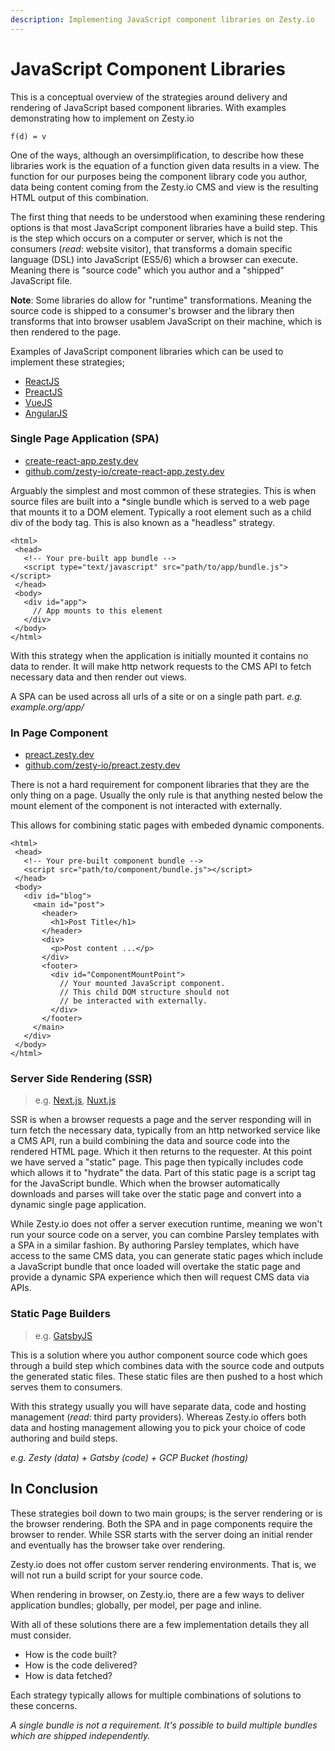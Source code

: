 ```yaml
---
description: Implementing JavaScript component libraries on Zesty.io
---
```


# JavaScript Component Libraries

This is a conceptual overview of the strategies around delivery and rendering of JavaScript based component libraries. With examples demonstrating how to implement on Zesty.io

```
f(d) = v
```

One of the ways, although an oversimplification, to describe how these libraries work is the equation of a function given data results in a view. The function for our purposes being the component library code you author, data being content coming from the Zesty.io CMS and view is the resulting HTML output of this combination.

The first thing that needs to be understood when examining these rendering options is that most JavaScript component libraries have a build step. This is the step which occurs on a computer or server, which is not the consumers (_read_: website visitor), that transforms a domain specific language (DSL) into JavaScript (ES5/6) which a browser can execute. Meaning there is "source code" which you author and a "shipped" JavaScript file.

**Note**: Some libraries do allow for "runtime" transformations. Meaning the source code is shipped to a consumer's browser and the library then transforms that into browser usablem JavaScript on their machine, which is then rendered to the page.

Examples of JavaScript component libraries which can be used to implement these strategies;

* [ReactJS](https://reactjs.org/)
* [PreactJS](https://preactjs.com/)
* [VueJS](https://vuejs.org/)
* [AngularJS](https://angularjs.org/)

### Single Page Application (SPA)

* [create-react-app.zesty.dev](https://create-react-app.zesty.dev)
* [github.com/zesty-io/create-react-app.zesty.dev](https://github.com/zesty-io/create-react-app.zesty.dev)

Arguably the simplest and most common of these strategies. This is when source files are built into a \*single bundle which is served to a web page that mounts it to a DOM element. Typically a root element such as a child div of the body tag. This is also known as a "headless" strategy.

```markup
<html>
 <head>
   <!-- Your pre-built app bundle -->
   <script type="text/javascript" src="path/to/app/bundle.js"></script>
 </head>
 <body>
   <div id="app">
     // App mounts to this element
   </div>
 </body>
</html>
```

With this strategy when the application is initially mounted it contains no data to render. It will make http network requests to the CMS API to fetch necessary data and then render out views.

A SPA can be used across all urls of a site or on a single path part. _e.g. example.org/app/_

### In Page Component

* [preact.zesty.dev](https://preact.zesty.dev)
* [github.com/zesty-io/preact.zesty.dev](https://github.com/zesty-io/preact.zesty.dev)

There is not a hard requirement for component libraries that they are the only thing on a page. Usually the only rule is that anything nested below the mount element of the component is not interacted with externally.

This allows for combining static pages with embeded dynamic components.

```markup
<html>
 <head>
   <!-- Your pre-built component bundle -->
   <script src="path/to/component/bundle.js"></script>
 </head>
 <body>
   <div id="blog">
     <main id="post">
       <header>
         <h1>Post Title</h1>
       </header>
       <div>
         <p>Post content ...</p>
       </div>
       <footer>
         <div id="ComponentMountPoint">
           // Your mounted JavaScript component.
           // This child DOM structure should not 
           // be interacted with externally.
         </div>
       </footer>
     </main>
   </div>
 </body>
</html>
```

### Server Side Rendering (SSR)

> e.g. [Next.js](https://nextjs.org/), [Nuxt.js](https://nuxtjs.org/)

SSR is when a browser requests a page and the server responding will in turn fetch the necessary data, typically from an http networked service like a CMS API, run a build combining the data and source code into the rendered HTML page. Which it then returns to the requester. At this point we have served a "static" page. This page then typically includes code which allows it to "hydrate" the data. Part of this static page is a script tag for the JavaScript bundle. Which when the browser automatically downloads and parses will take over the static page and convert into a dynamic single page application.

While Zesty.io does not offer a server execution runtime, meaning we won't run your source code on a server, you can combine Parsley templates with a SPA in a similar fashion. By authoring Parsley templates, which have access to the same CMS data, you can generate static pages which include a JavaScript bundle that once loaded will overtake the static page and provide a dynamic SPA experience which then will request CMS data via APIs.

### Static Page Builders

> e.g. [GatsbyJS](https://www.gatsbyjs.org/)

This is a solution where you author component source code which goes through a build step which combines data with the source code and outputs the generated static files. These static files are then pushed to a host which serves them to consumers.

With this strategy usually you will have separate data, code and hosting management (_read_: third party providers). Whereas Zesty.io offers both data and hosting management allowing you to pick your choice of code authoring and build steps.

_e.g. Zesty (data) + Gatsby (code) + GCP Bucket (hosting)_

## In Conclusion

These strategies boil down to two main groups; is the server rendering or is the browser rendering. Both the SPA and in page components require the browser to render. While SSR starts with the server doing an initial render and eventually has the browser take over rendering.

Zesty.io does not offer custom server rendering environments. That is, we will not run a build script for your source code.

When rendering in browser, on Zesty.io, there are a few ways to deliver application bundles; globally, per model, per page and inline.

With all of these solutions there are a few implementation details they all must consider.

* How is the code built?
* How is the code delivered?
* How is data fetched?

Each strategy typically allows for multiple combinations of solutions to these concerns.

_A single bundle is not a requirement. It's possible to build multiple bundles which are shipped independently._
